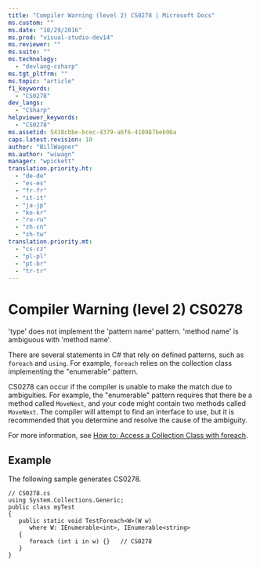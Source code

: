 ```yaml
---
title: "Compiler Warning (level 2) CS0278 | Microsoft Docs"
ms.custom: ""
ms.date: "10/29/2016"
ms.prod: "visual-studio-dev14"
ms.reviewer: ""
ms.suite: ""
ms.technology: 
  - "devlang-csharp"
ms.tgt_pltfrm: ""
ms.topic: "article"
f1_keywords: 
  - "CS0278"
dev_langs: 
  - "CSharp"
helpviewer_keywords: 
  - "CS0278"
ms.assetid: 5418cbbe-bcec-4379-a6f6-410987beb96a
caps.latest.revision: 10
author: "BillWagner"
ms.author: "wiwagn"
manager: "wpickett"
translation.priority.ht: 
  - "de-de"
  - "es-es"
  - "fr-fr"
  - "it-it"
  - "ja-jp"
  - "ko-kr"
  - "ru-ru"
  - "zh-cn"
  - "zh-tw"
translation.priority.mt: 
  - "cs-cz"
  - "pl-pl"
  - "pt-br"
  - "tr-tr"
---
```

# Compiler Warning (level 2) CS0278
'type' does not implement the 'pattern name' pattern. 'method name' is ambiguous with 'method name'.  
  
 There are several statements in C# that rely on defined patterns, such as `foreach` and `using`. For example, `foreach` relies on the collection class implementing the "enumerable" pattern.  
  
 CS0278 can occur if the compiler is unable to make the match due to ambiguities. For example, the "enumerable" pattern requires that there be a method called `MoveNext`, and your code might contain two methods called `MoveNext`. The compiler will attempt to find an interface to use, but it is recommended that you determine and resolve the cause of the ambiguity.  
  
 For more information, see [How to: Access a Collection Class with foreach](../Topic/How%20to:%20Access%20a%20Collection%20Class%20with%20foreach%20\(C%23%20Programming%20Guide\).md).  
  
## Example  
 The following sample generates CS0278.  
  
```  
// CS0278.cs  
using System.Collections.Generic;  
public class myTest   
{  
   public static void TestForeach<W>(W w)   
      where W: IEnumerable<int>, IEnumerable<string>  
   {  
      foreach (int i in w) {}   // CS0278  
   }  
}  
```
